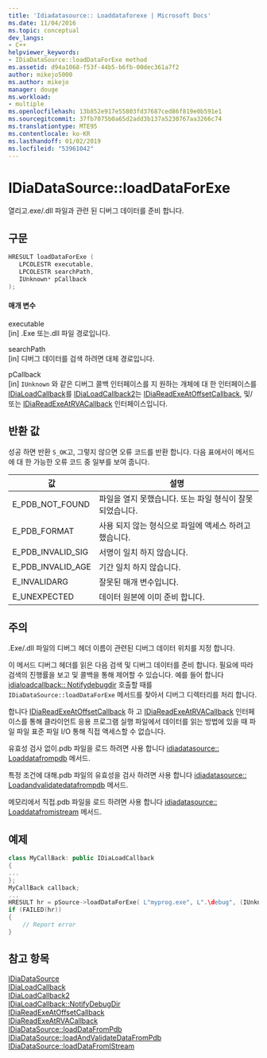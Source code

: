 ```yaml
---
title: 'Idiadatasource:: Loaddataforexe | Microsoft Docs'
ms.date: 11/04/2016
ms.topic: conceptual
dev_langs:
- C++
helpviewer_keywords:
- IDiaDataSource::loadDataForExe method
ms.assetid: d94a1068-f53f-44b5-b6fb-00dec361a7f2
author: mikejo5000
ms.author: mikejo
manager: douge
ms.workload:
- multiple
ms.openlocfilehash: 13b852e917e55803fd37687ced86f819e0b591e1
ms.sourcegitcommit: 37fb7075b0a65d2add3b137a5230767aa3266c74
ms.translationtype: MTE95
ms.contentlocale: ko-KR
ms.lasthandoff: 01/02/2019
ms.locfileid: "53961042"
---
```

# <a name="idiadatasourceloaddataforexe"></a>IDiaDataSource::loadDataForExe
열리고.exe/.dll 파일과 관련 된 디버그 데이터를 준비 합니다.  
  
## <a name="syntax"></a>구문  
  
```C++  
HRESULT loadDataForExe (  
   LPCOLESTR executable,  
   LPCOLESTR searchPath,  
   IUnknown* pCallback  
);  
```  
  
#### <a name="parameters"></a>매개 변수  
 executable  
 [in] .Exe 또는.dll 파일 경로입니다.  
  
 searchPath  
 [in] 디버그 데이터를 검색 하려면 대체 경로입니다.  
  
 pCallback  
 [in] `IUnknown` 와 같은 디버그 콜백 인터페이스를 지 원하는 개체에 대 한 인터페이스를 [IDiaLoadCallback](../../debugger/debug-interface-access/idialoadcallback.md)를 [IDiaLoadCallback2](../../debugger/debug-interface-access/idialoadcallback2.md)는 [IDiaReadExeAtOffsetCallback](../../debugger/debug-interface-access/idiareadexeatoffsetcallback.md), 및/또는 [IDiaReadExeAtRVACallback](../../debugger/debug-interface-access/idiareadexeatrvacallback.md) 인터페이스입니다.  
  
## <a name="return-value"></a>반환 값  
 성공 하면 반환 `S_OK`고, 그렇지 않으면 오류 코드를 반환 합니다. 다음 표에서이 메서드에 대 한 가능한 오류 코드 중 일부를 보여 줍니다.  
  
|값|설명|  
|-----------|-----------------|  
|E_PDB_NOT_FOUND|파일을 열지 못했습니다. 또는 파일 형식이 잘못 되었습니다.|  
|E_PDB_FORMAT|사용 되지 않는 형식으로 파일에 액세스 하려고 했습니다.|  
|E_PDB_INVALID_SIG|서명이 일치 하지 않습니다.|  
|E_PDB_INVALID_AGE|기간 일치 하지 않습니다.|  
|E_INVALIDARG|잘못된 매개 변수입니다.|  
|E_UNEXPECTED|데이터 원본에 이미 준비 합니다.|  
  
## <a name="remarks"></a>주의  
 .Exe/.dll 파일의 디버그 헤더 이름이 관련된 디버그 데이터 위치를 지정 합니다.  
  
 이 메서드 디버그 헤더를 읽은 다음 검색 및 디버그 데이터를 준비 합니다. 필요에 따라 검색의 진행률을 보고 및 콜백을 통해 제어할 수 있습니다. 예를 들어 합니다 [idialoadcallback:: Notifydebugdir](../../debugger/debug-interface-access/idialoadcallback-notifydebugdir.md) 호출할 때를 `IDiaDataSource::loadDataForExe` 메서드를 찾아서 디버그 디렉터리를 처리 합니다.  
  
 합니다 [IDiaReadExeAtOffsetCallback](../../debugger/debug-interface-access/idiareadexeatoffsetcallback.md) 하 고 [IDiaReadExeAtRVACallback](../../debugger/debug-interface-access/idiareadexeatrvacallback.md) 인터페이스를 통해 클라이언트 응용 프로그램 실행 파일에서 데이터를 읽는 방법에 있을 때 파일 파일 표준 파일 I/O 통해 직접 액세스할 수 없습니다.  
  
 유효성 검사 없이.pdb 파일을 로드 하려면 사용 합니다 [idiadatasource:: Loaddatafrompdb](../../debugger/debug-interface-access/idiadatasource-loaddatafrompdb.md) 메서드.  
  
 특정 조건에 대해.pdb 파일의 유효성을 검사 하려면 사용 합니다 [idiadatasource:: Loadandvalidatedatafrompdb](../../debugger/debug-interface-access/idiadatasource-loadandvalidatedatafrompdb.md) 메서드.  
  
 메모리에서 직접.pdb 파일을 로드 하려면 사용 합니다 [idiadatasource:: Loaddatafromistream](../../debugger/debug-interface-access/idiadatasource-loaddatafromistream.md) 메서드.  
  
## <a name="example"></a>예제  
  
```C++  
class MyCallBack: public IDiaLoadCallback  
{  
...  
};  
MyCallBack callback;  
...  
HRESULT hr = pSource->loadDataForExe( L"myprog.exe", L".\debug", (IUnknown*)&callback);  
if (FAILED(hr))  
{  
    // Report error  
}  
```  
  
## <a name="see-also"></a>참고 항목  
 [IDiaDataSource](../../debugger/debug-interface-access/idiadatasource.md)   
 [IDiaLoadCallback](../../debugger/debug-interface-access/idialoadcallback.md)   
 [IDiaLoadCallback2](../../debugger/debug-interface-access/idialoadcallback2.md)   
 [IDiaLoadCallback::NotifyDebugDir](../../debugger/debug-interface-access/idialoadcallback-notifydebugdir.md)   
 [IDiaReadExeAtOffsetCallback](../../debugger/debug-interface-access/idiareadexeatoffsetcallback.md)   
 [IDiaReadExeAtRVACallback](../../debugger/debug-interface-access/idiareadexeatrvacallback.md)   
 [IDiaDataSource::loadDataFromPdb](../../debugger/debug-interface-access/idiadatasource-loaddatafrompdb.md)   
 [IDiaDataSource::loadAndValidateDataFromPdb](../../debugger/debug-interface-access/idiadatasource-loadandvalidatedatafrompdb.md)   
 [IDiaDataSource::loadDataFromIStream](../../debugger/debug-interface-access/idiadatasource-loaddatafromistream.md)
